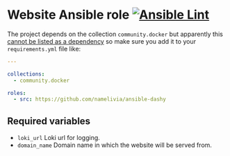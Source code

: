 # Website Ansible role [![Ansible Lint](https://github.com/namelivia/ansible-dashy/actions/workflows/ansible-lint.yml/badge.svg)](https://github.com/namelivia/ansible-dashy/actions/workflows/ansible-lint.yml)

The project depends on the collection `community.docker` but apparently this [cannot be listed as a dependency](https://github.com/ansible/ansible/issues/62847) so make sure you add it to your `requirements.yml` file like:

```yml
---

collections:
  - community.docker

roles:
  - src: https://github.com/namelivia/ansible-dashy
```

## Required variables
 - `loki_url` Loki url for logging.
 - `domain_name` Domain name in which the website will be served from.
